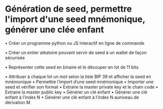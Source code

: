 # Génération de seed, permettre l'import d'une seed mnémonique, générer une clée enfant



• Créer un programme python ou JS interactif en ligne de commande 

• Créer un entier aléatoire pouvant servir de seed à un wallet de façon sécurisée 

• Représenter cette seed en binaire et le découper en lot de 11 bits 

• Attribuer à chaque lot un mot selon la liste BIP 39 et afficher la seed en mnémonique
• Permettre l’import d’une seed mnémonique 
• Importer une seed et vérifier son format 
• Extraire la master private key et le chain code 
• Extraire la master public key 
• Générer un clé enfant
• Générer une clé enfant à l’index N
• Générer une clé enfant à l’index N auniveau de dérivation M 
